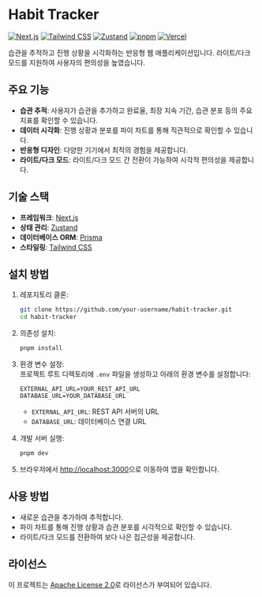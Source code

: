 # Habit Tracker

[![Next.js](https://img.shields.io/badge/Next.js-15-000000?style=flat&logo=next.js)](https://nextjs.org/) [![Tailwind CSS](https://img.shields.io/badge/Tailwind-3.0-38B2AC?style=flat&logo=tailwind-css)](https://tailwindcss.com/) [![Zustand](https://img.shields.io/badge/Zustand-Latest-orange?style=flat)](https://github.com/pmndrs/zustand) [![pnpm](https://img.shields.io/badge/pnpm-7.10.0-blue?style=flat)](https://pnpm.io/) [![Vercel](https://img.shields.io/badge/Vercel-Deployed-green?style=flat)](https://vercel.com/)

습관을 추적하고 진행 상황을 시각화하는 반응형 웹 애플리케이션입니다. 라이트/다크 모드를 지원하여 사용자의 편의성을 높였습니다.

## 주요 기능

- **습관 추적**: 사용자가 습관을 추가하고 완료율, 최장 지속 기간, 습관 분포 등의 주요 지표를 확인할 수 있습니다.  
- **데이터 시각화**: 진행 상황과 분포를 파이 차트를 통해 직관적으로 확인할 수 있습니다.  
- **반응형 디자인**: 다양한 기기에서 최적의 경험을 제공합니다.  
- **라이트/다크 모드**: 라이트/다크 모드 간 전환이 가능하여 시각적 편의성을 제공합니다.  

## 기술 스택

- **프레임워크**: [Next.js](https://nextjs.org/)  
- **상태 관리**: [Zustand](https://zustand-demo.pmnd.rs/)  
- **데이터베이스 ORM**: [Prisma](https://www.prisma.io/)  
- **스타일링**: [Tailwind CSS](https://tailwindcss.com/)  

## 설치 방법

1. 레포지토리 클론:
   ```bash
   git clone https://github.com/your-username/habit-tracker.git
   cd habit-tracker
   ```

2. 의존성 설치:
   ```bash
   pnpm install
   ```

3. 환경 변수 설정:  
   프로젝트 루트 디렉토리에 `.env` 파일을 생성하고 아래의 환경 변수를 설정합니다:  
   ```
   EXTERNAL_API_URL=YOUR_REST_API_URL
   DATABASE_URL=YOUR_DATABASE_URL
   ```

   - `EXTERNAL_API_URL`: REST API 서버의 URL  
   - `DATABASE_URL`: 데이터베이스 연결 URL  

4. 개발 서버 실행:
   ```bash
   pnpm dev
   ```

5. 브라우저에서 [http://localhost:3000](http://localhost:3000)으로 이동하여 앱을 확인합니다.

## 사용 방법

- 새로운 습관을 추가하여 추적합니다.  
- 파이 차트를 통해 진행 상황과 습관 분포를 시각적으로 확인할 수 있습니다.  
- 라이트/다크 모드를 전환하여 보다 나은 접근성을 제공합니다.  

## 라이선스

이 프로젝트는 [Apache License 2.0](LICENSE)로 라이선스가 부여되어 있습니다.
